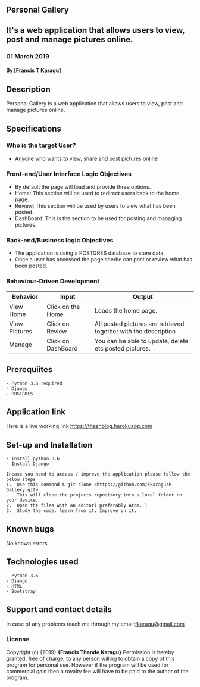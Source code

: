 ## Personal Gallery
## It's a web application that allows users to view, post and manage pictures online.
### 01 March 2019
#### By **[Francis T Karagu]**

## Description
Personal Gallery is a web application that allows users to view, post and manage pictures online.

## Specifications
### Who is the target User?
* Anyone who wants to view, share and post pictures online

### Front-end/User Interface Logic Objectives
* By default the page will load and provide three options.
* Home: This section will be used to redirect users back to the home page.
* Review: This section will be used by users to view what has been posted.
* DashBoard: This is the section to be used for posting and managing pictures.

### Back-end/Business logic Objectives
* The application is using a POSTGRES database to store data.
* Once a user has accessed the page she/he can post or review what has been posted.

### Behaviour-Driven Development
| Behavior            | Input                         | Output                        |
| ------------------- | ----------------------------- | ----------------------------- |
| View Home | Click on the Home | Loads the home page. |
| View Pictures  | Click on Review | All posted pictures are retrieved together with the description|
| Manage | Click on DashBoard | You can be able to update, delete etc posted pictures.|

## Prerequiites
    - Python 3.6 required
    - Django
    - POSTGRES

## Application link
Here is a live working link https://thashblog.herokuapp.com

## Set-up and Installation
    - Install python 3.6
    - Install Django

    Incase you need to access / improve the application please follow the below steps
    1.  Use this command $ git clone <https://github.com/Fkaragu/P-Gallery.git>
        This will clone the projects repository into a local folder on your device.
    2.  Open the files with an editor( preferably Atom. )
    3.  Study the code. learn from it. Improve on it.

## Known bugs
No known errors.

## Technologies used
    - Python 3.6
    - Django
    - HTML
    - Bootstrap

## Support and contact details
In case of any problems reach me through my email:fkaragu@gmail.com

### License
Copyright (c) {2019} **{Francis Thande Karagu}**
Permission is hereby granted, free of charge, to any person willing to obtain a copy of this program for personal use. However if the program will be used for commercial gain then a royalty fee will have to be paid to the author of the program.
